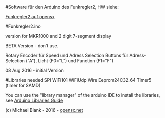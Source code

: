 #Software für den Arduino des Funkregler2, HW siehe:

<a href="http://opensx.net/funkregler2" _target="blank"> Funkregler2 auf opensx </a>

#Funkregler2.ino

version for MKR1000 and 2 digit 7-segment display

BETA Version - don't use.

Rotary Encoder für Speed und Adress Selection
Buttons für Adress-Selection ("A"), Licht (F0="L") und Function (F1="F")

08 Aug 2016 - initial Version

#Libraries needed
SPI
WiFi101
WiFiUdp
Wire
Eeprom24C32_64
Timer5  (timer for SAMD)

You can use the "library manager" of the arduino IDE to install the 
libraries, see
<a href="https://www.arduino.cc/en/Guide/Libraries" target="_blank">Arduino 
Libraries Guide</a>

 (c) Michael Blank - 2016 - <a href="http://opensx.net" target="_blank">
opensx.net</a>
